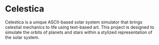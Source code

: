 # Celestica
Celestica is a unique ASCII-based solar system simulator that brings celestial mechanics to life using text-based art. This project is designed to simulate the orbits of planets and stars within a stylized representation of the solar system.
